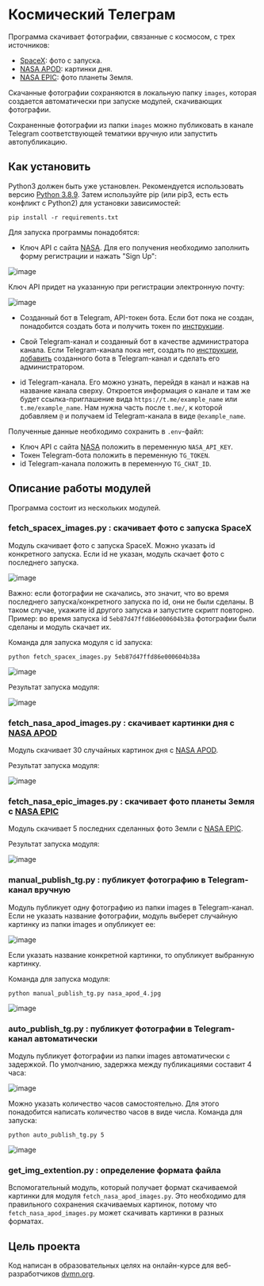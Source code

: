 # Космический Телеграм

Программа скачивает фотографии, связанные с космосом, с трех источников: 
- [SpaceX](https://github.com/r-spacex/SpaceX-API): фото с запуска.
- [NASA APOD](https://api.nasa.gov/#apod): картинки дня.
- [NASA EPIC](https://api.nasa.gov/#epic): фото планеты Земля.

Скачанные фотографии сохраняются в локальную папку ```images```, которая создается автоматически при запуске модулей, скачивающих фотографии. 

Сохраненные фотографии из папки ```images``` можно публиковать в канале Telegram соответствующей тематики вручную или запустить автопубликацию.

## Как установить

Python3 должен быть уже установлен. Рекомендуется использовать версию [Python 3.8.9](https://www.python.org/downloads/release/python-389/). Затем используйте pip (или pip3, есть есть конфликт с Python2) для установки зависимостей:
```
pip install -r requirements.txt
```
Для запуска программы понадобятся:
- Ключ API с сайта [NASA](https://api.nasa.gov/). Для его получения необходимо заполнить форму регистрации и нажать "Sign Up":

![image](https://github.com/user-attachments/assets/15e49c2b-da87-4291-ac24-1c5da0ff2231)

Ключ API придет на указанную при регистрации электронную почту:

![image](https://github.com/user-attachments/assets/03652398-fad4-4012-bb3a-228b81bb782f)

- Созданный бот в Telegram, API-токен бота.
Если бот пока не создан, понадобится создать бота и получить токен по [инструкции](https://way23.ru/%D1%80%D0%B5%D0%B3%D0%B8%D1%81%D1%82%D1%80%D0%B0%D1%86%D0%B8%D1%8F-%D0%B1%D0%BE%D1%82%D0%B0-%D0%B2-telegram.html).

- Свой Telegram-канал и созданный бот в качестве администратора канала.
Если Telegram-канала пока нет, создать по [инструкции](https://smmplanner.com/blog/otlozhennyj-posting-v-telegram/#01), [добавить](https://smmplanner.com/blog/otlozhennyj-posting-v-telegram/#03) созданного бота в Telegram-канал и сделать его администратором.

- id Telegram-канала.
Его можно узнать, перейдя в канал и нажав на название канала сверху. Откроется информация о канале и там же будет ссылка-приглашение вида ```https://t.me/example_name``` или ```t.me/example_name```. Нам нужна часть после ```t.me/```, к которой добавляем ```@``` и получаем id Telegram-канала в виде ```@example_name```.

Полученные данные необходимо сохранить в ```.env```-файл:
- Ключ API с сайта [NASA](https://api.nasa.gov/) положить в переменную ```NASA_API_KEY```.
- Токен Telegram-бота положить в переменную ```TG_TOKEN```.
- id Telegram-канала положить в переменную ```TG_CHAT_ID```.

## Описание работы модулей

Программа состоит из нескольких модулей.

### fetch_spacex_images.py : скачивает фото с запуска SpaceX
Модуль скачивает фото с запуска SpaceX. Можно указать id конкретного запуска. Если id не указан, модуль скачает фото с последнего запуска.

![image](https://github.com/user-attachments/assets/b810753d-4d43-44e0-9c33-d17fafa13ea3)

Важно: если фотографии не скачались, это значит, что во время последнего запуска/конкретного запуска по id, они не были сделаны. В таком случае, укажите id другого запуска и запустите скрипт повторно. Пример: во время запуска id ```5eb87d47ffd86e000604b38a``` фотографии были сделаны и модуль скачает их.

Команда для запуска модуля с id запуска: 
```
python fetch_spacex_images.py 5eb87d47ffd86e000604b38a
```

![image](https://github.com/user-attachments/assets/35db7e56-3716-4951-9e39-b575c7f79c08)

Результат запуска модуля:

![image](https://github.com/user-attachments/assets/6333f752-0814-4165-8ec4-f57f90e572f3)


### fetch_nasa_apod_images.py : скачивает картинки дня с [NASA APOD](https://api.nasa.gov/#apod)
Модуль скачивает 30 случайных картинок дня с [NASA APOD](https://api.nasa.gov/#apod).

Результат запуска модуля:

![image](https://github.com/user-attachments/assets/e0a2adf5-4486-4550-9be8-2042c903b2cf)


### fetch_nasa_epic_images.py : скачивает фото планеты Земля с [NASA EPIC](https://api.nasa.gov/#epic)
Модуль скачивает 5 последних сделанных фото Земли с [NASA EPIC](https://api.nasa.gov/#epic).

Результат запуска модуля:

![image](https://github.com/user-attachments/assets/cc8ace12-ba1b-406f-a10a-80d35a2acd81)


### manual_publish_tg.py : публикует фотографию в Telegram-канал вручную
Модуль публикует одну фотографию из папки images в Telegram-канал. Если не указать название фотографии, модуль выберет случайную картинку из папки images и опубликует ее:

![image](https://github.com/user-attachments/assets/2adb3d66-9136-41ab-b2c9-4ec752278ea7)

Если указать название конкретной картинки, то опубликует выбранную картинку. 

Команда для запуска модуля: 
```
python manual_publish_tg.py nasa_apod_4.jpg
```

![image](https://github.com/user-attachments/assets/e042516d-c97a-41cd-a9d6-df820dd3e40b)

### auto_publish_tg.py : публикует фотографии в Telegram-канал автоматически
Модуль публикует фотографии из папки images автоматически с задержкой. По умолчанию, задержка между публикациями составит 4 часа:

![image](https://github.com/user-attachments/assets/a36dc470-5d06-499a-b0d7-d97b62151d9f)

Можно указать количество часов самостоятельно. Для этого понадобится написать количество часов в виде числа. Команда для запуска: 
```
python auto_publish_tg.py 5
```

![image](https://github.com/user-attachments/assets/86018891-54ba-4127-aee7-06d76dae2240)

### get_img_extention.py : определение формата файла
Вспомогательный модуль, который получает формат скачиваемой картинки для модуля ```fetch_nasa_apod_images.py```.
Это необходимо для правильного сохранения скачиваемых картинок, потому что ```fetch_nasa_apod_images.py``` может скачивать картинки в разных форматах.


## Цель проекта
Код написан в образовательных целях на онлайн-курсе для веб-разработчиков [dvmn.org](https://dvmn.org/).
